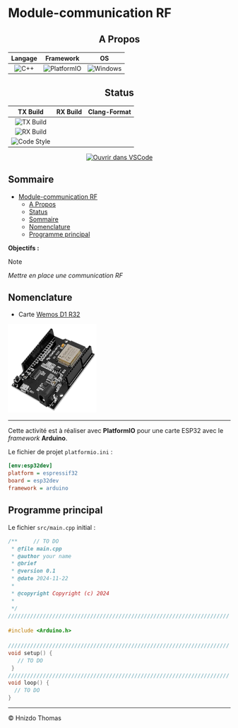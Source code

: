 # Module-communication RF

<div align="center">

## A Propos
| Langage | Framework | OS |
|:-------:|:---------:|:--:|
| ![C++](https://img.shields.io/badge/C%2B%2B-00599C?style=for-the-badge&logo=cplusplus&logoColor=white) | ![PlatformIO](https://img.shields.io/badge/PlatformIO-orange?style=for-the-badge&logo=platformio&logoColor=white) | ![Windows](https://img.shields.io/badge/Windows-0078D6?style=for-the-badge&logo=windows&logoColor=white) |

## Status
| TX Build | RX Build | Clang-Format |
|:--------:|:--------:|:----------:|
| ![TX Build](https://img.shields.io/github/actions/workflow/status/Loucas-lnd/Communication-RF/platformio.yml?branch=main&label=TX%20Build&logo=platformio&logoColor=white&style=for-the-badge) | 
![RX Build](https://img.shields.io/github/actions/workflow/status/Loucas-lnd/Communication-RF/platformio.yml?branch=main&label=RX%20Build&logo=platformio&logoColor=white&style=for-the-badge) |
![Code Style](https://img.shields.io/github/actions/workflow/status/Loucas-lnd/Communication-RF/clang-format.yml?branch=main&label=Code%20Style&logo=prettier&logoColor=white&style=for-the-badge) |

[![Ouvrir dans VSCode](https://img.shields.io/badge/Ouvrir_dans_VScode-007ACC?style=for-the-badge&logo=visualstudiocode&logoColor=white)](https://github.dev/Loucas-lnd/Communication-RF)

</div>

## Sommaire
- [Module-communication RF](#module-communication-rf)
  - [A Propos](#a-propos)
  - [Status](#status)
  - [Sommaire](#sommaire)
  - [Nomenclature](#nomenclature)
  - [Programme principal](#programme-principal)


**Objectifs :**

> [!NOTE]  
> *Mettre en place une communication RF*

## Nomenclature

  -  Carte [Wemos D1 R32](https://www.az-delivery.de/fr/products/esp32-d1-r32-board)
  
<img src="./img/AZD.png" height="200" width="200" alt="carte arduino R3">

---

Cette activité est à réaliser avec **PlatformIO** pour une carte ESP32 avec le _framework_ **Arduino**.

Le fichier de projet `platformio.ini` :

```ini
[env:esp32dev]
platform = espressif32
board = esp32dev
framework = arduino
```

## Programme principal

Le fichier `src/main.cpp` initial :

```cpp
/**     // TO DO
 * @file main.cpp
 * @author your name
 * @brief 
 * @version 0.1
 * @date 2024-11-22
 * 
 * @copyright Copyright (c) 2024
 * 
 */
//////////////////////////////////////////////////////////////////////

#include <Arduino.h>

//////////////////////////////////////////////////////////////////////
void setup() {
   // TO DO
 }
//////////////////////////////////////////////////////////////////////
void loop() {
  // TO DO
}
```

---
&copy; 
Hnizdo Thomas 
